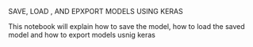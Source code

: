 
SAVE, LOAD , AND EPXPORT MODELS USING KERAS

This notebook will explain how to save the model, how to load the saved model and how to export models usnig keras
